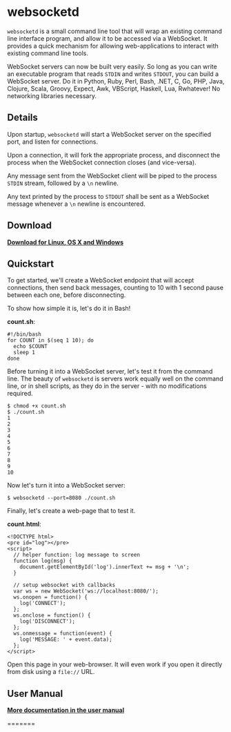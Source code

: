 websocketd
==========

`websocketd` is a small command line tool that will wrap an existing command line interface program, and allow it to be accessed
via a WebSocket. It provides a quick mechanism for allowing web-applications to interact with existing command line tools.

WebSocket servers can now be built very easily. So long as you can write an executable program that reads `STDIN` and writes `STDOUT`, you
can build a WebSocket server. Do it in Python, Ruby, Perl, Bash, .NET, C, Go, PHP, Java, Clojure, Scala, Groovy, Expect, Awk, VBScript,
Haskell, Lua, Rwhatever! No networking libraries necessary.


Details
-------

Upon startup, `websocketd` will start a WebSocket server on the specified port, and listen for connections.

Upon a connection, it will fork the appropriate process, and disconnect the process when the WebSocket connection closes (and vice-versa).

Any message sent from the WebSocket client will be piped to the process `STDIN` stream, followed by a `\n` newline.

Any text printed by the process to `STDOUT` shall be sent as a WebSocket message whenever a `\n` newline is encountered.


Download
--------

**[Download for Linux, OS X and Windows](https://github.com/joewalnes/websocketd/wiki/Download-and-install)**


Quickstart
----------

To get started, we'll create a WebSocket endpoint that will accept connections, then send back
messages, counting to 10 with 1 second pause between each one, before disconnecting.

To show how simple it is, let's do it in Bash!

__count.sh__:

    #!/bin/bash
    for COUNT in $(seq 1 10); do
      echo $COUNT
      sleep 1
    done

Before turning it into a WebSocket server, let's test it from the command line. The beauty of `websocketd` is servers
work equally well on the command line, or in shell scripts, as they do in the server - with no modifications required.

    $ chmod +x count.sh
    $ ./count.sh
    1
    2
    3
    4
    5
    6
    7
    8
    9
    10

Now let's turn it into a WebSocket server:

    $ websocketd --port=8080 ./count.sh

Finally, let's create a web-page that to test it.

__count.html__:

    <!DOCTYPE html>
    <pre id="log"></pre>
    <script>
      // helper function: log message to screen
      function log(msg) {
        document.getElementById('log').innerText += msg + '\n';
      }

      // setup websocket with callbacks
      var ws = new WebSocket('ws://localhost:8080/');
      ws.onopen = function() {
        log('CONNECT');
      };
      ws.onclose = function() {
        log('DISCONNECT');
      };
      ws.onmessage = function(event) {
        log('MESSAGE: ' + event.data);
      };
    </script>

Open this page in your web-browser. It will even work if you open it directly
from disk using a `file://` URL.


User Manual
-----------

**[More documentation in the user manual](https://github.com/joewalnes/websocketd/wiki)**

=======
